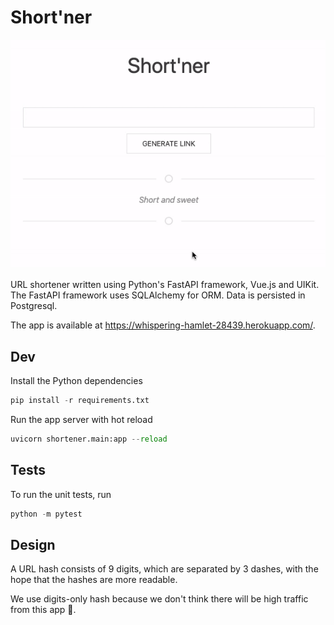 # Short'ner

![preview](preview.gif)

URL shortener written using Python's FastAPI framework, Vue.js and UIKit. The FastAPI framework uses SQLAlchemy for ORM. Data is persisted in Postgresql.

The app is available at https://whispering-hamlet-28439.herokuapp.com/.

## Dev

Install the Python dependencies

```python
pip install -r requirements.txt
```

Run the app server with hot reload

```python
uvicorn shortener.main:app --reload  
```

## Tests

To run the unit tests, run

```python
python -m pytest
```

## Design

A URL hash consists of 9 digits, which are separated by 3 dashes, with the hope that the hashes are more readable.

We use digits-only hash because we don't think there will be high traffic from this app 🙂.
